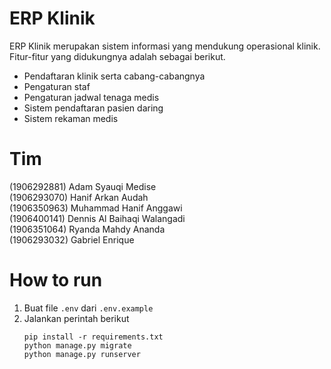 # ERP Klinik

ERP Klinik merupakan sistem informasi yang mendukung operasional klinik. Fitur-fitur yang didukungnya adalah sebagai berikut.

- Pendaftaran klinik serta cabang-cabangnya
- Pengaturan staf
- Pengaturan jadwal tenaga medis
- Sistem pendaftaran pasien daring
- Sistem rekaman medis

# Tim
(1906292881) Adam Syauqi Medise  
(1906293070) Hanif Arkan Audah  
(1906350963) Muhammad Hanif Anggawi        
(1906400141) Dennis Al Baihaqi Walangadi    
(1906351064) Ryanda Mahdy Ananda           
(1906293032) Gabriel Enrique               

# How to run
1. Buat file `.env` dari `.env.example`
2. Jalankan perintah berikut
    ```
    pip install -r requirements.txt
    python manage.py migrate
    python manage.py runserver
    ```
